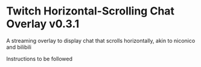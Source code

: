 # Twitch Horizontal-Scrolling Chat Overlay v0.3.1

A streaming overlay to display chat that scrolls horizontally, akin to niconico and bilibili

Instructions to be followed
